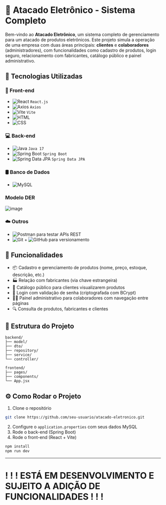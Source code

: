 # 🛒 Atacado Eletrônico - Sistema Completo

Bem-vindo ao **Atacado Eletrônico**, um sistema completo de gerenciamento para um atacado de produtos eletrônicos. Este projeto simula a operação de uma empresa com duas áreas principais: **clientes** e **colaboradores** (administradores), com funcionalidades como cadastro de produtos, login seguro, relacionamento com fabricantes, catálogo público e painel administrativo.

## 🔧 Tecnologias Utilizadas

### 🚀 Front-end
- ![React](https://img.shields.io/badge/React-20232A?style=flat&logo=react&logoColor=61DAFB) `React.js`
- ![Axios](https://img.shields.io/badge/Axios-5A29E4?style=flat&logo=axios&logoColor=white) `Axios`
- ![Vite](https://img.shields.io/badge/Vite-646CFF?style=flat&logo=vite&logoColor=white) `Vite`
- ![HTML](https://img.shields.io/badge/HTML5-E34F26?style=flat&logo=html5&logoColor=white)
- ![CSS](https://img.shields.io/badge/CSS3-1572B6?style=flat&logo=css3&logoColor=white)

### 💻 Back-end
- ![Java](https://img.shields.io/badge/Java-ED8B00?style=flat&logo=openjdk&logoColor=white) `Java 17`
- ![Spring Boot](https://img.shields.io/badge/Spring_Boot-6DB33F?style=flat&logo=spring-boot&logoColor=white) `Spring Boot`
- ![Spring Data JPA](https://img.shields.io/badge/JPA-59666C?style=flat&logo=hibernate&logoColor=white) `Spring Data JPA`

### 🛢 Banco de Dados
- ![MySQL](https://img.shields.io/badge/MySQL-4479A1?style=flat&logo=mysql&logoColor=white)

### Modelo DER 
![image](https://github.com/user-attachments/assets/b8269861-ef04-41b7-9fea-25922e134d9e)


### ☁️ Outros
- ![Postman](https://img.shields.io/badge/Postman-FF6C37?style=flat&logo=postman&logoColor=white) para testar APIs REST
- ![Git](https://img.shields.io/badge/Git-F05032?style=flat&logo=git&logoColor=white) + ![GitHub](https://img.shields.io/badge/GitHub-181717?style=flat&logo=github&logoColor=white) para versionamento

## 🧩 Funcionalidades

- 📦 Cadastro e gerenciamento de produtos (nome, preço, estoque, descrição, etc.)
- 🏭 Relação com fabricantes (via chave estrangeira)
- 🛒 Catálogo público para clientes visualizarem produtos
- 🔐 Login com validação de senha (criptografada com BCrypt)
- 🧑‍💼 Painel administrativo para colaboradores com navegação entre páginas
- 🔍 Consulta de produtos, fabricantes e clientes

## 📁 Estrutura do Projeto

```
backend/
├── model/
├── dto/
├── repository/
├── service/
└── controller/

frontend/
├── pages/
├── components/
└── App.jsx
```

## ⚙️ Como Rodar o Projeto

1. Clone o repositório
```bash
git clone https://github.com/seu-usuario/atacado-eletronico.git
```
2. Configure o `application.properties` com seus dados MySQL
3. Rode o back-end (Spring Boot)
4. Rode o front-end (React + Vite)
```bash
npm install
npm run dev
```

---

# ! ! ! ESTÁ EM DESENVOLVIMENTO E SUJEITO A ADIÇÃO DE FUNCIONALIDADES ! ! !
